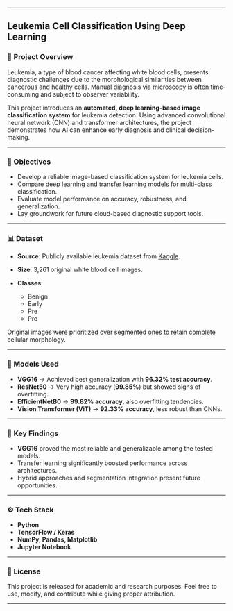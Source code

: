 
---

 ## Leukemia Cell Classification Using Deep Learning

### 📌 Project Overview

Leukemia, a type of blood cancer affecting white blood cells, presents diagnostic challenges due to the morphological similarities between cancerous and healthy cells. Manual diagnosis via microscopy is often time-consuming and subject to observer variability.

This project introduces an **automated, deep learning-based image classification system** for leukemia detection. Using advanced convolutional neural network (CNN) and transformer architectures, the project demonstrates how AI can enhance early diagnosis and clinical decision-making.

---

### 🔬 Objectives

* Develop a reliable image-based classification system for leukemia cells.
* Compare deep learning and transfer learning models for multi-class classification.
* Evaluate model performance on accuracy, robustness, and generalization.
* Lay groundwork for future cloud-based diagnostic support tools.

---

### 📊 Dataset

* **Source**: Publicly available leukemia dataset from [Kaggle](https://www.kaggle.com/).
* **Size**: 3,261 original white blood cell images.
* **Classes**:

  * Benign
  * Early
  * Pre
  * Pro

Original images were prioritized over segmented ones to retain complete cellular morphology.

---

### 🧠 Models Used

* **VGG16** → Achieved best generalization with **96.32% test accuracy**.
* **ResNet50** → Very high accuracy (**99.85%**) but showed signs of overfitting.
* **EfficientNetB0** → **99.82% accuracy**, also overfitting tendencies.
* **Vision Transformer (ViT)** → **92.33% accuracy**, less robust than CNNs.

---

### 🚀 Key Findings

* **VGG16** proved the most reliable and generalizable among the tested models.
* Transfer learning significantly boosted performance across architectures.
* Hybrid approaches and segmentation integration present future opportunities.

---

### ⚙️ Tech Stack

* **Python**
* **TensorFlow / Keras**
* **NumPy, Pandas, Matplotlib**
* **Jupyter Notebook**

---

### 📜 License

This project is released for academic and research purposes. Feel free to use, modify, and contribute while giving proper attribution.

---
